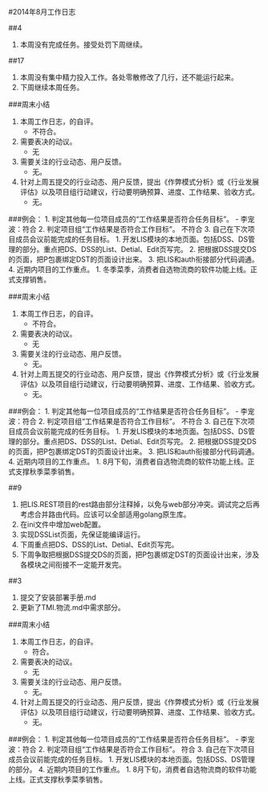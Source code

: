 #2014年8月工作日志

##4
1. 本周没有完成任务。接受处罚下周继续。

##17
1. 本周没有集中精力投入工作。各处零散修改了几行，还不能运行起来。
2. 下周继续本周任务。


###周末小结
1. 本周工作日志，的自评。
	- 不符合。
2. 需要表决的动议。
	- 无
3. 需要关注的行业动态、用户反馈。
	- 无。 
4. 针对上周五提交的行业动态、用户反馈，提出《作弊模式分析》或《行业发展评估》以及项目组行动建议，行动要明确预算、进度、工作结果、验收方式。
	- 无。

###例会：
	1. 判定其他每一位项目成员的“工作结果是否符合任务目标”。
		- 李宠波：符合
	2. 判定项目组“工作结果是否符合工作目标”。
		 不符合
	3. 自己在下次项目成员会议前能完成的任务目标。
			1. 开发LIS模块的本地页面。包括DSS、DS管理的部分。重点把DS、DSS的List、Detial、Edit页写完。
			2. 把根据DSS提交DS的页面，把P包裹绑定DST的页面设计出来。
			3. 把LIS和auth衔接部分代码调通。
	4. 近期内项目的工作重点。
		1. 冬季菜季，消费者自选物流商的软件功能上线。正式支撑销售。


###周末小结
1. 本周工作日志，的自评。
	- 不符合。
2. 需要表决的动议。
	- 无
3. 需要关注的行业动态、用户反馈。
	- 无。 
4. 针对上周五提交的行业动态、用户反馈，提出《作弊模式分析》或《行业发展评估》以及项目组行动建议，行动要明确预算、进度、工作结果、验收方式。
	- 无。

###例会：
	1. 判定其他每一位项目成员的“工作结果是否符合任务目标”。
		- 李宠波：符合
	2. 判定项目组“工作结果是否符合工作目标”。
		 不符合
	3. 自己在下次项目成员会议前能完成的任务目标。
			1. 开发LIS模块的本地页面。包括DSS、DS管理的部分。重点把DS、DSS的List、Detial、Edit页写完。
			2. 把根据DSS提交DS的页面，把P包裹绑定DST的页面设计出来。
			3. 把LIS和auth衔接部分代码调通。
	4. 近期内项目的工作重点。
		1. 8月下旬，消费者自选物流商的软件功能上线。正式支撑秋季菜季销售。



##9
1. 把LIS.REST项目的rest路由部分注释掉，以免与web部分冲突。调试完之后再考虑合并路由代码。应该可以全部适用golang原生库。
2. 在ini文件中增加web配置。
3. 实现DSSList页面，先保证能编译运行。
4. 下周重点把DS、DSS的List、Detial、Edit页写完。
5. 下周争取把根据DSS提交DS的页面，把P包裹绑定DST的页面设计出来，涉及各模块之间衔接不一定能开发完。

##3
1. 提交了安装部署手册.md
2. 更新了TMI.物流.md中需求部分。

###周末小结
1. 本周工作日志，的自评。
	- 符合。
2. 需要表决的动议。
	- 无
3. 需要关注的行业动态、用户反馈。
	- 无。 
4. 针对上周五提交的行业动态、用户反馈，提出《作弊模式分析》或《行业发展评估》以及项目组行动建议，行动要明确预算、进度、工作结果、验收方式。
	- 无。

###例会：
	1. 判定其他每一位项目成员的“工作结果是否符合任务目标”。
		- 李宠波：符合
	2. 判定项目组“工作结果是否符合工作目标”。
		 符合
	3. 自己在下次项目成员会议前能完成的任务目标。
		1. 开发LIS模块的本地页面。包括DSS、DS管理的部分。
	4. 近期内项目的工作重点。
		1. 8月下旬，消费者自选物流商的软件功能上线。正式支撑秋季菜季销售。

